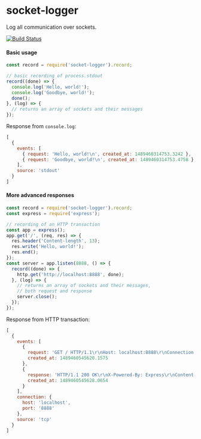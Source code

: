 # socket-logger
Log all communication over sockets.

[![Build Status](https://travis-ci.org/kellym/socket-logger.svg?branch=master)](https://travis-ci.org/kellym/socket-logger)

#### Basic usage

```javascript
const record = require('socket-logger').record;

// basic recording of process.stdout
record((done) => {
  console.log('Hello, world!');
  console.log('Goodbye, world!');
  done();
}, (log) => {
  // returns an array of sockets and their messages
});
```

Response from `console.log`:
```javascript
[
  {
    events: [
      { request: 'Hello, world!\n', created_at: 1489460314753.3242 },
      { request: 'Goodbye, world!\n', created_at: 1489460314753.4758 }
    ],
    source: 'stdout'
  }
]
```


#### More advanced responses

```javascript
const record = require('socket-logger').record;
const express = require('express');

// recording of an HTTP transaction
const app = express();
app.get('/', (req, res) => {
  res.header('Content-length', 13);
  res.write('Hello, world!');
  res.end();
});
const server = app.listen(8888, () => {
  record((done) => {
    http.get('http://localhost:8888', done);
  }, (log) => {
    // returns an array of sockets and their messages,
    // both request and response
    server.close();
  });
});
```
Response from HTTP transaction:
```javascript
[
  {
    events: [
      {
        request: 'GET / HTTP/1.1\r\nHost: localhost:8888\r\nConnection: close\r\n\r\n',
        created_at: 1489460545620.1575
      },
      {
        response: 'HTTP/1.1 200 OK\r\nX-Powered-By: Express\r\nContent-length: 13\r\nDate: Tue, 14 Mar 2017 03:02:25 GMT\r\nConnection: close\r\n\r\nHello, world!',
        created_at: 1489460545628.0654
      }
    ],
    connection: {
      host: 'localhost',
      port: '8888'
    },
    source: 'tcp'
  }
]
```
